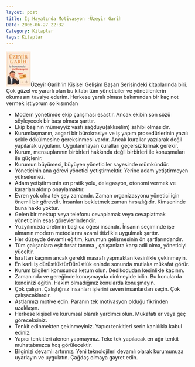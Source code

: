 ```yaml
---
layout: post
title: İş Hayatında Motivasyon -Üzeyir Garih
Date: 2006-06-27 22:32
Category: Kitaplar
tags: Kitaplar
---
```


![motivsyon.jpg][]Üzeyir Garih'in Kişisel Gelişim Başarı Serisindeki
kitaplarında biri. Çok güzel ve yararlı olan bu kitabı tüm yöneticiler
ve yönetilenlerin okumasını tavsiye ederim. Herkese yaralı
olması bakımından bir kaç not vermek istiyorum so kısımdan

-   Modern yönetimde ekip çalışması esastır. Ancak ekibin son sözü
    söyleyecek bir başı olması şarttır.
-   Ekip başının mümeyyiz vasfı sağduyu(aklıselim) sahibi olmasıdır.
-   Kurumlaşmanın, asgari bir bürokrasiye ve iş yapım prosedürlerinin
    yazılı şekle dökülmesine gereksinmesi vardır. Ancak kurallar
    yazılarak değil yapılarak uygulanır. Uygulanmayan kuralları geçersiz
    kılmak gerekir.
-   Kurum, mensuplarının birbirleri hakkında değil birbirleri ile
    konuşmaları ile güçlenir.
-   Kurumun büyümesi, büyüyen yöneticiler sayesinde mümkündür.
-   Yöneticinin ana görevi yönetici yetiştirmektir. Yerine adam
    yetiştirmeyen yükselemez.
-   Adam yetiştirmenin en pratik yolu, delegasyon, otonomi vermek ve
    kararları aldırıp onaylamaktır.
-   Evren yok olna tek şey zamandır. Zaman organizasyonu yönetici için
    önemli bir görevdir. İnsanları bekletmek zaman hırsızlığıdır.
    Kimseninde buna hakkı yoktur.
-   Gelen bir mektup veya telefonu cevaplamak veya cevaplatmak
    yöneticinin esas görevlerindendir.
-   Yüzyılımızda üretimin başlıca öğesi insandır. İnsanın seçiminde işe
    almanın modern metodlarını azami titizlikle uygulmak şarttır.
-   Her düzeyde devamlı eğitim, kurumun gelişmesinin ön şartlarındandır.
-   Tüm çalışanlara eşit fırsat tanıma , çalışanlara karşı adil olma,
    yöneticiyi yüceltir.
-   İsraftan kaçının ancak gerekli masrafı yapmaktan kesinlikle
    çekinmeyin.
-   En karlı iş dürüstlüktürDürüstlük eninde sonunda mutlaka mükafat
    görür.
-   Kurum bilgileri konusunda ketum olun. Dedikodudan kesinlikle
    kaçının.
-   Zamanında ve gereğinde konuşmayıda dinlmeyide bilin. Bu konularda
    kendinizi eğitin. Hakim olmadığınız konularda konuşmayın.
-   Çok çalışın. Çalıştığnız insanları işlerini seven insanlardan seçin.
    Çok çalışacaklardır.
-   Astlarınızı motive edin. Paranın tek motivasyon olduğu fikrinden
    uzaklaşın.
-   Herkese kişisel ve kurumsal olarak yardımcı olun. Mukafatı er veya
    geç göreceksiniz.
-   Tenkit edinmekten çekinmeyiniz. Yapıcı tenkitleri serin kanlılıkla
    kabul ediniz.
-   Yapıcı tenkitleri alenen yapmayınız. Teke tek yapılacak en ağır
    tenkit muhatabınızca hoş görülecektir.
-   Bilginizi devamlı artırınız. Yeni teknolojileri devamlı olarak
    kurumunuza uyarlayın ve uygulatın. Çağdaş olmaya gayret edin.


  [motivsyon.jpg]: /images/motivsyon.thumbnail.jpg
